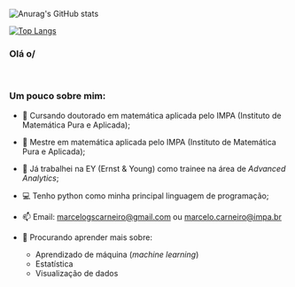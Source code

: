 
![Anurag's GitHub stats](https://github-readme-stats.vercel.app/api?username=CeloGSC&count_private=true&theme=dark&show_icons=true&hide_rank=true)

[![Top Langs](https://github-readme-stats.vercel.app/api/top-langs/?username=CeloGSC&layout=compact&theme=dark)](https://github.com/anuraghazra/github-readme-stats)
<br />

### Olá o/

<br/>
<h3> Um pouco sobre mim: </h3>

- 🧮 Cursando doutorado em matemática aplicada pelo IMPA (Instituto de Matemática Pura e Aplicada);

- 🧮 Mestre em matemática aplicada pelo IMPA (Instituto de Matemática Pura e Aplicada);
 
- 💼 Já trabalhei na EY (Ernst & Young) como trainee na área de _Advanced Analytics_;
 
- 💻 Tenho python como minha principal linguagem de programação;
 
- 📫 Email: marcelogscarneiro@gmail.com ou marcelo.carneiro@impa.br
 
- 🔭 Procurando aprender mais sobre:

    - Aprendizado de máquina (_machine learning_)
    - Estatística
    - Visualização de dados
  

<br />
